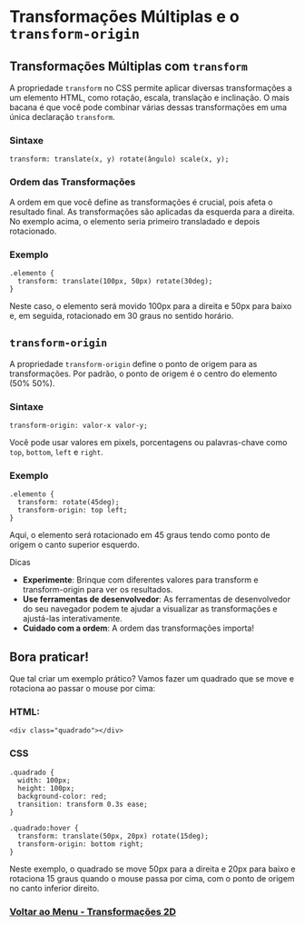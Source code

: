 # Transformações Múltiplas e o `transform-origin`

## Transformações Múltiplas com `transform`

A propriedade `transform` no CSS permite aplicar diversas transformações a um elemento HTML, como rotação, escala, translação e inclinação. O mais bacana é que você pode combinar várias dessas transformações em uma única declaração `transform`.

### Sintaxe

```
transform: translate(x, y) rotate(ângulo) scale(x, y);
```

### Ordem das Transformações

A ordem em que você define as transformações é crucial, pois afeta o resultado final. As transformações são aplicadas da esquerda para a direita. No exemplo acima, o elemento seria primeiro transladado e depois rotacionado.

### Exemplo

```
.elemento {
  transform: translate(100px, 50px) rotate(30deg);
}
```

Neste caso, o elemento será movido 100px para a direita e 50px para baixo e, em seguida, rotacionado em 30 graus no sentido horário.

## `transform-origin`

A propriedade `transform-origin` define o ponto de origem para as transformações. Por padrão, o ponto de origem é o centro do elemento (50% 50%).

### Sintaxe

```
transform-origin: valor-x valor-y;
```

Você pode usar valores em pixels, porcentagens ou palavras-chave como `top`, `bottom`, `left` e `right`.

### Exemplo

```
.elemento {
  transform: rotate(45deg);
  transform-origin: top left;
}
```

Aqui, o elemento será rotacionado em 45 graus tendo como ponto de origem o canto superior esquerdo.

Dicas

- **Experimente**: Brinque com diferentes valores para transform e transform-origin para ver os resultados.
- **Use ferramentas de desenvolvedor**: As ferramentas de desenvolvedor do seu navegador podem te ajudar a visualizar as transformações e ajustá-las interativamente.
- **Cuidado com a ordem**: A ordem das transformações importa!

## Bora praticar!

Que tal criar um exemplo prático? Vamos fazer um quadrado que se move e rotaciona ao passar o mouse por cima:

### HTML:

```
<div class="quadrado"></div>
```

### CSS

```
.quadrado {
  width: 100px;
  height: 100px;
  background-color: red;
  transition: transform 0.3s ease;
}

.quadrado:hover {
  transform: translate(50px, 20px) rotate(15deg);
  transform-origin: bottom right;
}
```

Neste exemplo, o quadrado se move 50px para a direita e 20px para baixo e rotaciona 15 graus quando o mouse passa por cima, com o ponto de origem no canto inferior direito.


### [Voltar ao Menu - Transformações 2D](./menu.md)